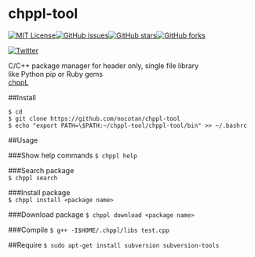 # chppl-tool
[![MIT License](http://img.shields.io/badge/license-MIT-blue.svg?style=flat)](LICENSE)[![GitHub issues](https://img.shields.io/github/issues/nocotan/chppl-tool.svg)](https://github.com/nocotan/chppl-tool/issues)[![GitHub stars](https://img.shields.io/github/stars/nocotan/chppl-tool.svg)](https://github.com/nocotan/chppl-tool/stargazers)[![GitHub forks](https://img.shields.io/github/forks/nocotan/chppl-tool.svg)](https://github.com/nocotan/chppl-tool/network)

[![Twitter](https://img.shields.io/twitter/url/https/github.com/nocotan/chppl-tool.svg?style=social)](https://twitter.com/intent/tweet?text=Wow:&url=%5Bobject%20Object%5D)

C/C++ package manager for header only, single file library  
like Python pip or Ruby gems  
[chppL](https://chppl.herokuapp.com/)  


##Install

```
$ cd  
$ git clone https://github.com/nocotan/chppl-tool  
$ echo "export PATH=\$PATH:~/chppl-tool/chppl-tool/bin" >> ~/.bashrc
```  


##Usage   

###Show help commands
```$ chppl help```

###Search package  
```$ chppl search```  

###Install package  
```$ chppl install <package name>```  

###Download package
```$ chppl download <package name>```

###Compile
```$ g++ -I$HOME/.chppl/libs test.cpp```  

##Require
```$ sudo apt-get install subversion subversion-tools```
